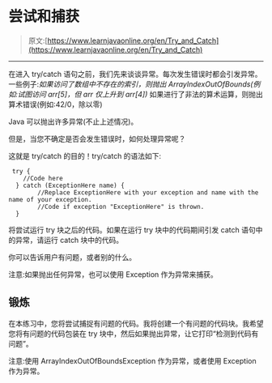 # 尝试和捕获

> 原文:[https://www.learnjavaonline.org/en/Try_and_Catch](https://www.learnjavaonline.org/en/Try_and_Catch)

* * *

在进入 try/catch 语句之前，我们先来谈谈异常。每次发生错误时都会引发异常。一些例子:*如果访问了数组中不存在的索引，则抛出 ArrayIndexOutOfBounds(例如:试图访问 arr[5]，但 arr 仅上升到 arr[4])* 如果进行了非法的算术运算，则抛出算术错误(例如:42/0，除以零)

Java 可以抛出许多异常(不止上述情况)。

但是，当您不确定是否会发生错误时，如何处理异常呢？

这就是 try/catch 的目的！try/catch 的语法如下:

```
 try {
    //Code here
  } catch (ExceptionHere name) {
        //Replace ExceptionHere with your exception and name with the name of your exception.
        //Code if exception "ExceptionHere" is thrown.
  } 
```

将尝试运行 try 块之后的代码。如果在运行 try 块中的代码期间引发 catch 语句中的异常，请运行 catch 块中的代码。

你可以告诉用户有问题，或者别的什么。

注意:如果抛出任何异常，也可以使用 Exception 作为异常来捕获。

## 锻炼

在本练习中，您将尝试捕捉有问题的代码。我将创建一个有问题的代码块。我希望您将有问题的代码包装在 try 块中，然后如果抛出异常，让它打印“检测到代码有问题”。

注意:使用 ArrayIndexOutOfBoundsException 作为异常，或者使用 Exception 作为异常。